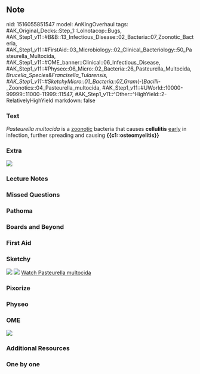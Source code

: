 ## Note
nid: 1516055851547
model: AnKingOverhaul
tags: #AK_Original_Decks::Step_1::Lolnotacop::Bugs, #AK_Step1_v11::#B&B::13_Infectious_Disease::02_Bacteria::07_Zoonotic_Bacteria, #AK_Step1_v11::#FirstAid::03_Microbiology::02_Clinical_Bacteriology::50_Pasteurella_Multocida, #AK_Step1_v11::#OME_banner::Clinical::06_Infectious_Disease, #AK_Step1_v11::#Physeo::06_Micro::02_Bacteria::26_Pasteurella_Multocida,_Brucella_Species_&_Francisella_Tularensis, #AK_Step1_v11::#SketchyMicro::01_Bacteria::07_Gram_(-)_Bacilli_-_Zoonotics::04_Pasteurella_multocida, #AK_Step1_v11::#UWorld::10000-99999::11000-11999::11547, #AK_Step1_v11::^Other::^HighYield::2-RelativelyHighYield
markdown: false

### Text
<i>Pasteurella multocida</i> is a <u>zoonotic</u> bacteria that
causes <b>cellulitis</b> <u>early</u> in infection, further
spreading and causing <b>{{c1::osteomyelitis}}</b>

### Extra
<img src="paste-17441862189498.jpg">

### Lecture Notes


### Missed Questions


### Pathoma


### Boards and Beyond


### First Aid


### Sketchy
<img src="paste-104921756073987%20(1).jpg"> <img src=
"paste-934fd64b521c1ac83ed1c46292ad672451a6fd7e.png"> <a href=
"https://dashboard.sketchy.com/study/medical/courses/medical-microbiology/units/medical-microbiology-bacteria/videos/medical-microbiology-bacteria-gram-negative-bacilli-zoonotics-pasteurella-multocida?utm_source=anki&utm_medium=partnership&utm_campaign=february_update&utm_content=medical">
Watch Pasteurella multocida</a>

### Pixorize


### Physeo


### OME
<div class="ome-widget">
  <a href=
  "https://onlinemeded.org/spa/infectious-disease?ref=anki"><img src="_OME_AnkiFlashcards_Topic_3.png"></a>
</div>

### Additional Resources


### One by one


